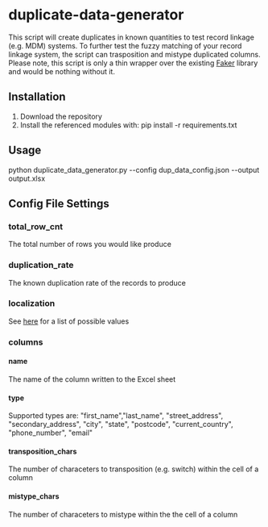# duplicate-data-generator
This script will create duplicates in known quantities to test record linkage (e.g. MDM) systems.  To further test the fuzzy matching of your record linkage system, the script can trasposition and mistype duplicated columns.  Please note, this script is only a thin wrapper over the existing [Faker](https://github.com/joke2k/faker) library and would be nothing without it.

## Installation
1. Download the repository
2. Install the referenced modules with: pip install -r requirements.txt

## Usage
python duplicate_data_generator.py --config dup_data_config.json --output output.xlsx

## Config File Settings
### total_row_cnt
The total number of rows you would like produce
### duplication_rate
The known duplication rate of the records to produce
### localization
See [here](https://faker.readthedocs.io/en/master/locales.html) for a list of possible values
### columns
#### name
The name of the column written to the Excel sheet
#### type
Supported types are: "first_name","last_name", "street_address", "secondary_address", "city", "state", "postcode", "current_country", "phone_number", "email"
#### transposition_chars
The number of characeters to transposition (e.g. switch) within the cell of a column
#### mistype_chars
The number of characeters to mistype within the the cell of a column


